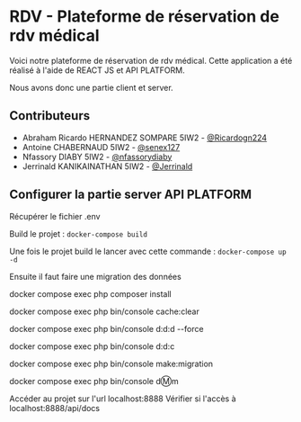 # RDV - Plateforme de réservation de rdv médical

Voici notre plateforme de réservation de rdv médical. Cette application a été réalisé à l'aide de 
REACT JS et API PLATFORM.

Nous avons donc une partie client et server.

## Contributeurs

- Abraham Ricardo HERNANDEZ SOMPARE  5IW2 - [@Ricardogn224](https://github.com/Ricardogn224)
- Antoine CHABERNAUD 5IW2 - [@senex127](https://github.com/senex127)
- Nfassory DIABY 5IW2 - [@nfassorydiaby](https://github.com/nfassorydiaby)
- Jerrinald KANIKAINATHAN 5IW2 - [@Jerrinald](https://github.com/Jerrinald)


## Configurer la partie server API PLATFORM

Récupérer le fichier .env

Build le projet : `docker-compose build`

Une fois le projet build le lancer avec cette commande : `docker-compose up -d`

Ensuite il faut faire une migration des données 

docker compose exec php composer install

docker compose exec php bin/console cache:clear

docker compose exec php bin/console d:d:d --force

docker compose exec php bin/console d:d:c

docker compose exec php bin/console make:migration

docker compose exec php bin/console d:m:m

Accéder au projet sur l'url localhost:8888
Vérifier si l'accès à localhost:8888/api/docs


